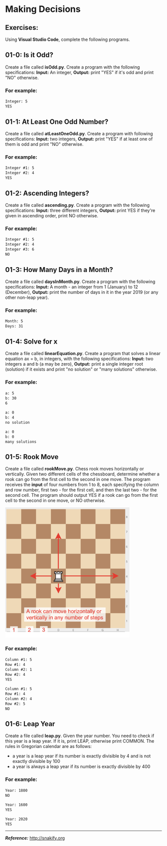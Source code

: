# Making Decisions

## Exercises:
Using **Visual Studio Code**, complete the following programs.

## 01-0: Is it Odd?
Create a file called **isOdd.py**.  Create a program with the following specifications: **Input:**  An integer, **Output:** print "YES" if it's odd and print "NO" otherwise.

### For example:
```
Integer: 5
YES
```

## 01-1: At Least One Odd Number?
Create a file called **atLeastOneOdd.py**.  Create a program with following specifications:  **Input:**  two integers, **Output:**  print "YES" if at least one of them is odd and print "NO" otherwise.

### For example:
```
Integer #1: 5
Integer #2: 4
YES
```

## 01-2: Ascending Integers?
Create a file called **ascending.py**.  Create a program with the following specifications:  **Input:** three different integers, **Output:** print YES if they're given in ascending order, print NO otherwise.

### For example:
```
Integer #1: 5
Integer #2: 4
Integer #3: 6
NO
```

## 01-3: How Many Days in a Month?
Create a file called **daysInMonth.py**.  Create a program with the following specifications:  **Input:**  A month - an integer from 1 (January) to 12 (December), **Output:**  print the number of days in it in the year 2019 (or any other non-leap year).

### For example:
```
Month: 5
Days: 31
```

## 01-4: Solve for x
Create a file called **linearEquation.py**.  Create a program that solves a linear equation ax = b, in integers, with the following specifications:  **Input:**  two integers a and b (a may be zero), **Output:**  print a single integer root (solution) if it exists and print "no solution" or "many solutions" otherwise.

### For example:
```
a: 5
b: 30
6
```

```
a: 0
b: 4
no solution
```

```
a: 0
b: 0
many solutions
```

## 01-5: Rook Move
Create a file called **rookMove.py**. Chess rook moves horizontally or vertically. Given two different cells of the chessboard, determine whether a rook can go from the first cell to the second in one move.  The program receives the **input** of four numbers from 1 to 8, each specifying the column and row number, first two - for the first cell, and then the last two - for the second cell. The program should output YES if a rook can go from the first cell to the second in one move, or NO otherwise.

![rookMove.png](https://github.com/pguse/ics3u/blob/master/images/rook_move.png)

### For example:
```
Column #1: 5
Row #1: 4
Column #2: 1
Row #2: 4
YES
```

```
Column #1: 5
Row #1: 4
Column #2: 4
Row #2: 5
NO
```

## 01-6: Leap Year
Create a file called **leap.py**. Given the year number. You need to check if this year is a leap year. If it is, print LEAP, otherwise print COMMON.  The rules in Gregorian calendar are as follows:

+ a year is a leap year if its number is exactly divisible by 4 and is not exactly divisible by 100
+ a year is always a leap year if its number is exactly divisible by 400

### For example:
```
Year: 1800
NO
```

```
Year: 1600
YES
```

```
Year: 2020
YES
```
---

***Reference:*** http://snakify.org
